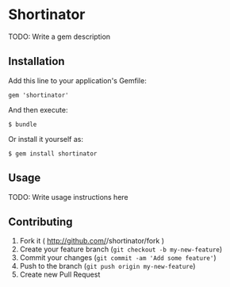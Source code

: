 # Shortinator

TODO: Write a gem description

## Installation

Add this line to your application's Gemfile:

    gem 'shortinator'

And then execute:

    $ bundle

Or install it yourself as:

    $ gem install shortinator

## Usage

TODO: Write usage instructions here

## Contributing

1. Fork it ( http://github.com/<my-github-username>/shortinator/fork )
2. Create your feature branch (`git checkout -b my-new-feature`)
3. Commit your changes (`git commit -am 'Add some feature'`)
4. Push to the branch (`git push origin my-new-feature`)
5. Create new Pull Request
